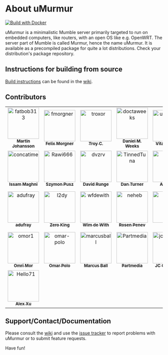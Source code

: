 # About uMurmur

[![Build with Docker](https://github.com/troxor/umurmur/actions/workflows/docker.yaml/badge.svg)](https://github.com/troxor/umurmur/actions/workflows/docker.yaml)

uMurmur is a minimalistic Mumble server primarily targeted to run on embedded computers, like routers, with an open OS like e.g. OpenWRT. The server part of Mumble is called Murmur, hence the name uMurmur. It is available as a precompiled package for quite a lot distributions. Check your distribution's package repository.

Instructions for building from source
-------------------------------------
[Build instructions](https://github.com/umurmur/umurmur/wiki/Building) can be found in the [wiki](https://github.com/umurmur/umurmur/wiki).

Contributors
------------
<!-- readme: contributors -start -->
<table>
	<tbody>
		<tr>
            <td align="center">
                <a href="https://github.com/fatbob313">
                    <img src="https://avatars.githubusercontent.com/u/686873?v=4" width="100;" alt="fatbob313"/>
                    <br />
                    <sub><b>Martin Johansson</b></sub>
                </a>
            </td>
            <td align="center">
                <a href="https://github.com/fmorgner">
                    <img src="https://avatars.githubusercontent.com/u/196091?v=4" width="100;" alt="fmorgner"/>
                    <br />
                    <sub><b>Felix Morgner</b></sub>
                </a>
            </td>
            <td align="center">
                <a href="https://github.com/troxor">
                    <img src="https://avatars.githubusercontent.com/u/327529?v=4" width="100;" alt="troxor"/>
                    <br />
                    <sub><b>Troy C.</b></sub>
                </a>
            </td>
            <td align="center">
                <a href="https://github.com/doctaweeks">
                    <img src="https://avatars.githubusercontent.com/u/463538?v=4" width="100;" alt="doctaweeks"/>
                    <br />
                    <sub><b>Daniel M. Weeks</b></sub>
                </a>
            </td>
            <td align="center">
                <a href="https://github.com/unterwulf">
                    <img src="https://avatars.githubusercontent.com/u/150391?v=4" width="100;" alt="unterwulf"/>
                    <br />
                    <sub><b>Vitaly Sinilin</b></sub>
                </a>
            </td>
            <td align="center">
                <a href="https://github.com/C4K3">
                    <img src="https://avatars.githubusercontent.com/u/4582830?v=4" width="100;" alt="C4K3"/>
                    <br />
                    <sub><b>C4K3</b></sub>
                </a>
            </td>
		</tr>
		<tr>
            <td align="center">
                <a href="https://github.com/concatime">
                    <img src="https://avatars.githubusercontent.com/u/26262387?v=4" width="100;" alt="concatime"/>
                    <br />
                    <sub><b>Issam Maghni</b></sub>
                </a>
            </td>
            <td align="center">
                <a href="https://github.com/Rawi666">
                    <img src="https://avatars.githubusercontent.com/u/5843854?v=4" width="100;" alt="Rawi666"/>
                    <br />
                    <sub><b>Szymon Pusz</b></sub>
                </a>
            </td>
            <td align="center">
                <a href="https://github.com/dvzrv">
                    <img src="https://avatars.githubusercontent.com/u/432519?v=4" width="100;" alt="dvzrv"/>
                    <br />
                    <sub><b>David Runge</b></sub>
                </a>
            </td>
            <td align="center">
                <a href="https://github.com/TinnedTuna">
                    <img src="https://avatars.githubusercontent.com/u/118243?v=4" width="100;" alt="TinnedTuna"/>
                    <br />
                    <sub><b>Dan Turner</b></sub>
                </a>
            </td>
            <td align="center">
                <a href="https://github.com/Trivve">
                    <img src="https://avatars.githubusercontent.com/u/6183628?v=4" width="100;" alt="Trivve"/>
                    <br />
                    <sub><b>Andreas</b></sub>
                </a>
            </td>
            <td align="center">
                <a href="https://github.com/l2dybot">
                    <img src="https://avatars.githubusercontent.com/u/24496265?v=4" width="100;" alt="l2dybot"/>
                    <br />
                    <sub><b>l2dybot</b></sub>
                </a>
            </td>
		</tr>
		<tr>
            <td align="center">
                <a href="https://github.com/adufray">
                    <img src="https://avatars.githubusercontent.com/u/19627310?v=4" width="100;" alt="adufray"/>
                    <br />
                    <sub><b>adufray</b></sub>
                </a>
            </td>
            <td align="center">
                <a href="https://github.com/l2dy">
                    <img src="https://avatars.githubusercontent.com/u/14329097?v=4" width="100;" alt="l2dy"/>
                    <br />
                    <sub><b>Zero King</b></sub>
                </a>
            </td>
            <td align="center">
                <a href="https://github.com/wfdewith">
                    <img src="https://avatars.githubusercontent.com/u/2306085?v=4" width="100;" alt="wfdewith"/>
                    <br />
                    <sub><b>Wim de With</b></sub>
                </a>
            </td>
            <td align="center">
                <a href="https://github.com/neheb">
                    <img src="https://avatars.githubusercontent.com/u/2918873?v=4" width="100;" alt="neheb"/>
                    <br />
                    <sub><b>Rosen Penev</b></sub>
                </a>
            </td>
            <td align="center">
                <a href="https://github.com/rodan">
                    <img src="https://avatars.githubusercontent.com/u/1022777?v=4" width="100;" alt="rodan"/>
                    <br />
                    <sub><b>rodan</b></sub>
                </a>
            </td>
            <td align="center">
                <a href="https://github.com/pfmooney">
                    <img src="https://avatars.githubusercontent.com/u/1555070?v=4" width="100;" alt="pfmooney"/>
                    <br />
                    <sub><b>Patrick Mooney</b></sub>
                </a>
            </td>
		</tr>
		<tr>
            <td align="center">
                <a href="https://github.com/omor1">
                    <img src="https://avatars.githubusercontent.com/u/4326436?v=4" width="100;" alt="omor1"/>
                    <br />
                    <sub><b>Omri Mor</b></sub>
                </a>
            </td>
            <td align="center">
                <a href="https://github.com/omar-polo">
                    <img src="https://avatars.githubusercontent.com/u/47739920?v=4" width="100;" alt="omar-polo"/>
                    <br />
                    <sub><b>Omar Polo</b></sub>
                </a>
            </td>
            <td align="center">
                <a href="https://github.com/marcusball">
                    <img src="https://avatars.githubusercontent.com/u/1077559?v=4" width="100;" alt="marcusball"/>
                    <br />
                    <sub><b>Marcus Ball</b></sub>
                </a>
            </td>
            <td align="center">
                <a href="https://github.com/Partmedia">
                    <img src="https://avatars.githubusercontent.com/u/3229565?v=4" width="100;" alt="Partmedia"/>
                    <br />
                    <sub><b>Partmedia</b></sub>
                </a>
            </td>
            <td align="center">
                <a href="https://github.com/jcgruenhage">
                    <img src="https://avatars.githubusercontent.com/u/6861958?v=4" width="100;" alt="jcgruenhage"/>
                    <br />
                    <sub><b>JC Grünhage</b></sub>
                </a>
            </td>
            <td align="center">
                <a href="https://github.com/gstrauss">
                    <img src="https://avatars.githubusercontent.com/u/839103?v=4" width="100;" alt="gstrauss"/>
                    <br />
                    <sub><b>Glenn Strauss</b></sub>
                </a>
            </td>
		</tr>
		<tr>
            <td align="center">
                <a href="https://github.com/Hello71">
                    <img src="https://avatars.githubusercontent.com/u/351006?v=4" width="100;" alt="Hello71"/>
                    <br />
                    <sub><b>Alex Xu</b></sub>
                </a>
            </td>
		</tr>
	<tbody>
</table>
<!-- readme: contributors -end -->

Support/Contact/Documentation
-----------------------------
Please consult the [wiki](https://github.com/umurmur/umurmur/wiki) and use the [issue tracker](https://github.com/umurmur/umurmur/issues) to report problems with uMurmur or to submit feature requests.

Have fun!
